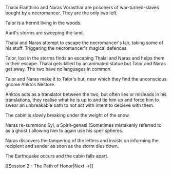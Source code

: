 
Thalai Elanthino and Naras Vorasthar are prisoners of war-turned-slaves bought by a necromancer. They are the only two left. 

Talor is a hermit living in the woods.

Auril's storms are sweeping the land.

Thalai and Naras attempt to escape the necromancer's lair, taking some of his stuff. Triggering the necromancer's magical defences.

Talor, lost in the storms finds an escaping Thalai and Naras and helps them in their escape. Thalai gets killed by an animated statue but Talor and Naras get away. The two have no languages in common.

Talor and Naras make it to Talor's hut, near which they find the unconscious gnome Ahktos Nestore. 

Ahktos acts as a translator between the two, but often lies or misleads in his translations, they realise what he is up to and tie him up and force him to swear an unbreakable oath to not act with intent to decieve with them. 

The cabin is slowly breaking under the weight of the snow.

Naras re-summons Syl, a Spirit-genasi (Sometimes mistakenly referred to as a ghost.) allowing him to again use his spell spheres.

Naras discovers the tampering of the letters and insists on informing the recipient and sender as soon as the storm dies down.

The Earthquake occurs and the cabin falls apart. 

[[Session 2 - The Path of Honor|Next ->]]